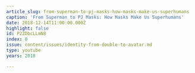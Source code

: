 ```yaml
---
article_slug: from-superman-to-pj-masks-how-masks-make-us-superhumans
caption: 'From Superman to PJ Masks: How Masks Make Us Superhumans'
date: 2018-12-14T11:00:00.000Z
highlight: false
id: P2ZDbcLLmN8
index: 0
issue: content/issues/identity-from-double-to-avatar.md
type: youtube
years: 2018

---
```


